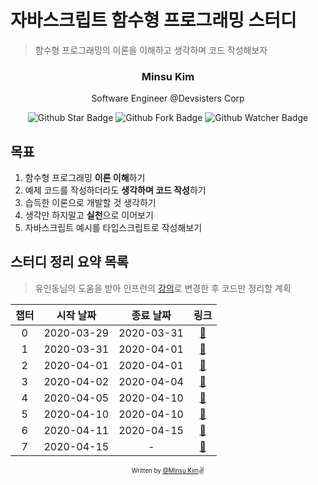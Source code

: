 # 자바스크립트 함수형 프로그래밍 스터디

> 함수형 프로그래밍의 이론을 이해하고 생각하며 코드 작성해보자

<div align="center">

<h3>Minsu Kim</h3>
<p>Software Engineer @Devsisters Corp</p>

![Github Star Badge](https://img.shields.io/github/stars/yesmad-coders/functional-programming-study?style=social) ![Github Fork Badge](https://img.shields.io/github/forks/yesmad-coders/functional-programming-study?style=social) ![Github Watcher Badge](https://img.shields.io/github/watchers/yesmad-coders/functional-programming-study?style=social)

</div>

## 목표

1. 함수형 프로그래밍 **이론 이해**하기
2. 예제 코드를 작성하더라도 **생각하며 코드 작성**하기
3. 습득한 이론으로 개발할 것 생각하기
4. 생각만 하지말고 **실천**으로 이어보기
5. 자바스크립트 예시를 타입스크립트로 작성해보기

## 스터디 정리 요약 목록

> 유인동님의 도움을 받아 인프런의 [강의](https://www.inflearn.com/course/functional-es6/)로 변경한 후 코드만 정리할 계획

| 챕터 | 시작 날짜  |  종료 날짜 |         링크         |
| :--: | :--------: | :--------: | :------------------: |
|  0   | 2020-03-29 | 2020-03-31 | [:link:](./section0) |
|  1   | 2020-03-31 | 2020-04-01 | [:link:](./section1) |
|  2   | 2020-04-01 | 2020-04-01 | [:link:](./section2) |
|  3   | 2020-04-02 | 2020-04-04 | [:link:](./section3) |
|  4   | 2020-04-05 | 2020-04-10 | [:link:](./section4) |
|  5   | 2020-04-10 | 2020-04-10 | [:link:](./section5) |
|  6   | 2020-04-11 | 2020-04-15 | [:link:](./section6) |
|  7   | 2020-04-15 |     -      | [:link:](./section7) |

<div align="center">

<sub><sup>Written by <a href="https://github.com/alstn2468">@Minsu Kim</a></sup></sub><small>✌</small>

</div>
